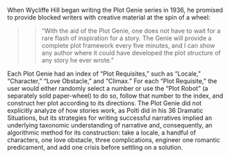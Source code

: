 When Wycliffe Hill began writing the Plot Genie series in 1936, he promised to provide blocked writers with creative material at the spin of a wheel:

>>“With the aid of the Plot Genie, one does not have to wait for a rare flash of inspiration for a story. The Genie will provide a complete plot framework every five minutes, and I can show any author where it could have developed the plot structure of any story he ever wrote.”

Each Plot Genie had an index of “Plot Requisites,” such as “Locale,” “Character,” “Love Obstacle,” and “Climax.” For each “Plot Requisite,” the user would either randomly select a number or use the “Plot Robot” (a separately sold paper-wheel) to do so, follow that number to the index, and construct her plot according to its directions. The Plot Genie did not explicitly analyze of how stories work, as Polti did in his 36 Dramatic Situations, but its strategies for writing successful narratives implied an underlying taxonomic understanding of narrative and, consequently, an algorithmic method for its construction: take a locale, a handful of characters, one love obstacle, three complications, engineer one romantic predicament, and add one crisis before settling on a solution.  
